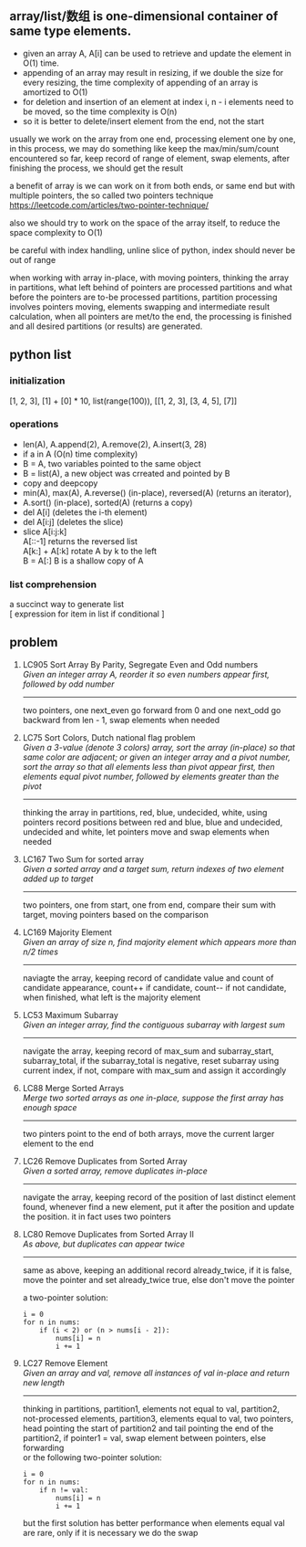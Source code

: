 ## array/list/数组 is one-dimensional container of same type elements.

* given an array A, A[i] can be used to retrieve and update the element in O(1) time.
* appending of an array may result in resizing, if we double the size for every resizing,
the time complexity of appending of an array is amortized to O(1)
* for deletion and insertion of an element at index i, n - i elements need to be moved, 
so the time complexity is O(n)
* so it is better to delete/insert element from the end, not the start

usually we work on the array from one end, processing element one by one, in this process,
we may do something like keep the max/min/sum/count encountered so far, keep record of 
range of element, swap elements, after finishing the process, we should get the result

a benefit of array is we can work on it from both ends, or same end but with multiple pointers, the so called two pointers technique
https://leetcode.com/articles/two-pointer-technique/

also we should try to work on the space of the array itself, to reduce the space complexity
to O(1)

be careful with index handling, unline slice of python, index should never be out of range

when working with array in-place, with moving pointers, thinking the array in partitions,
what left behind of pointers are processed partitions and what before the pointers are
to-be processed partitions, partition processing involves pointers moving, elements swapping
and intermediate result calculation, when all pointers are met/to the end, the processing
is finished and all desired partitions (or results) are generated.

## python list

### initialization
[1, 2, 3], [1] + [0] * 10, list(range(100)), [[1, 2, 3], [3, 4, 5], [7]]
### operations
* len(A), A.append(2), A.remove(2), A.insert(3, 28)
* if a in A (O(n) time complexity)
* B = A, two variables pointed to the same object
* B = list(A), a new object was crreated and pointed by B
* copy and deepcopy
* min(A), max(A), A.reverse() (in-place), reversed(A) (returns an iterator),
* A.sort() (in-place), sorted(A) (returns a copy)
* del A[i] (deletes the i-th element)
* del A[i:j] (deletes the slice)
* slice A[i:j:k]  
A[::-1] returns the reversed list  
A[k:] + A[:k] rotate A by k to the left  
B = A[:] B is a shallow copy of A
### list comprehension
a succinct way to generate list  
[ expression for item in list if conditional ]

## problem
1. LC905 Sort Array By Parity, Segregate Even and Odd numbers  
   *Given an integer array A, reorder it so even numbers appear first, followed by odd number*
   ***
   two pointers, one next_even go forward from 0 and one next_odd go backward from len - 1, swap elements when needed

1. LC75 Sort Colors, Dutch national flag problem  
   *Given a 3-value (denote 3 colors) array, sort the array (in-place) so that same color
   are adjacent; or given an integer array and a pivot number, sort the array so that all 
   elements less than pivot appear first, then elements equal pivot number, followed by
   elements greater than the pivot*
   ***
   thinking the array in partitions, red, blue, undecided, white, using pointers record
   positions between red and blue, blue and undecided, undecided and white, let pointers
   move and swap elements when needed
1. LC167 Two Sum for sorted array  
   *Given a sorted array and a target sum, return indexes of two element added up to target*
   ***
   two pointers, one from start, one from end, compare their sum with target, moving
   pointers based on the comparison
1. LC169 Majority Element  
   *Given an array of size n, find majority element which appears more than n/2 times*
   ***
   naviagte the array, keeping record of candidate value and count of candidate appearance,
   count++ if candidate, count-- if not candidate, when finished, what left is the majority
   element
1. LC53 Maximum Subarray  
   *Given an integer array, find the contiguous subarray with largest sum*
   ***
   navigate the array, keeping record of max_sum and subarray_start, subarray_total, if
   the subarray_total is negative, reset subarray using current index, if not, compare
   with max_sum and assign it accordingly
1. LC88 Merge Sorted Arrays  
   *Merge two sorted arrays as one in-place, suppose the first array has enough space*
   ***
   two pinters point to the end of both arrays, move the current larger element to the end
1. LC26 Remove Duplicates from Sorted Array  
   *Given a sorted array, remove duplicates in-place*
   ***
   navigate the array, keeping record of the position of last distinct element found, whenever find a new element, put it after the position and update the position. it
   in fact uses two pointers
1. LC80 Remove Duplicates from Sorted Array II  
   *As above, but duplicates can appear twice*
   ***
   same as above, keeping an additional record already_twice, if it is false, move the pointer and set already_twice true, else don't move the pointer  

   a two-pointer solution:
   ```
   i = 0
   for n in nums:
       if (i < 2) or (n > nums[i - 2]):
           nums[i] = n
           i += 1
   ```
1. LC27 Remove Element  
   *Given an array and val, remove all instances of val in-place and return new length*
   ***
   thinking in partitions, partition1, elements not equal to val, partition2, 
   not-processed elements, partition3, elements equal to val, two pointers, head
   pointing the start of partition2 and tail pointing the end of the partition2, 
   if pointer1 = val, swap element between pointers, else forwarding  
   or the following two-pointer solution:
   ```
   i = 0
   for n in nums:
       if n != val:
           nums[i] = n
           i += 1
   ```
   but the first solution has better performance when elements equal val are rare,
   only if it is necessary we do the swap






